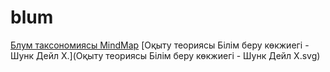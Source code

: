 # blum
[Блум таксономиясы MindMap](index.svg)
[Оқыту теориясы Білім беру көкжиегі - Шунк Дейл Х.](Оқыту теориясы Білім беру көкжиегі - Шунк Дейл Х.svg)
